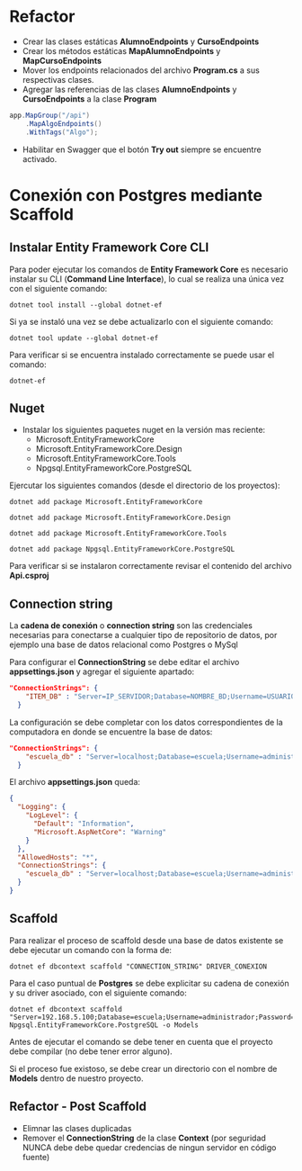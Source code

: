 # Refactor

- Crear las clases estáticas **AlumnoEndpoints** y **CursoEndpoints**
- Crear los métodos estáticas **MapAlumnoEndpoints** y **MapCursoEndpoints**
- Mover los endpoints relacionados del archivo **Program.cs** a sus respectivas clases.
- Agregar las referencias de las clases **AlumnoEndpoints** y **CursoEndpoints** a la clase **Program**

```csharp
app.MapGroup("/api")
    .MapAlgoEndpoints()
    .WithTags("Algo");
```

- Habilitar en Swagger que el botón **Try out** siempre se encuentre activado.

# Conexión con Postgres mediante Scaffold

## Instalar Entity Framework Core CLI
Para poder ejecutar los comandos de **Entity Framework Core** es necesario instalar su CLI (**Command Line Interface**), lo cual se realiza una única vez con el siguiente comando:
```
dotnet tool install --global dotnet-ef
```

Si ya se instaló una vez se debe actualizarlo con el siguiente comando:
```
dotnet tool update --global dotnet-ef
```

Para verificar si se encuentra instalado correctamente se puede usar el comando:
```
dotnet-ef
```

## Nuget

- Instalar los siguientes paquetes nuget en la versión mas reciente:
    - Microsoft.EntityFrameworkCore
    - Microsoft.EntityFrameworkCore.Design
    - Microsoft.EntityFrameworkCore.Tools
    - Npgsql.EntityFrameworkCore.PostgreSQL

Ejercutar los siguientes comandos (desde el directorio de los proyectos):
```
dotnet add package Microsoft.EntityFrameworkCore
```

```
dotnet add package Microsoft.EntityFrameworkCore.Design
```

```
dotnet add package Microsoft.EntityFrameworkCore.Tools
```

```
dotnet add package Npgsql.EntityFrameworkCore.PostgreSQL
```

Para verificar si se instalaron correctamente revisar el contenido del archivo **Api.csproj**

## Connection string

La **cadena de conexión** o **connection string** son las credenciales necesarias para conectarse a cualquier tipo de repositorio de datos, por ejemplo una base de datos relacional como Postgres o MySql

Para configurar el **ConnectionString** se debe editar el archivo **appsettings.json** y agregar el siguiente apartado:

```json
"ConnectionStrings": {
    "ITEM_DB" : "Server=IP_SERVIDOR;Database=NOMBRE_BD;Username=USUARIO;Password=CONTRASEÑA"
  }
```

La configuración se debe completar con los datos correspondientes de la computadora en donde se encuentre la base de datos:

```json
"ConnectionStrings": {
    "escuela_db" : "Server=localhost;Database=escuela;Username=administradorroot;Password=tecnica12"
  }
```

El archivo **appsettings.json** queda:

```json
{
  "Logging": {
    "LogLevel": {
      "Default": "Information",
      "Microsoft.AspNetCore": "Warning"
    }
  },
  "AllowedHosts": "*",
  "ConnectionStrings": {
    "escuela_db" : "Server=localhost;Database=escuela;Username=administrador;Password=tecnica12"
  }
}
```

## Scaffold

Para realizar el proceso de scaffold desde una base de datos existente se debe ejecutar un comando con la forma de:

```
dotnet ef dbcontext scaffold "CONNECTION_STRING" DRIVER_CONEXION
```

Para el caso puntual de **Postgres** se debe explicitar su cadena de conexión y su driver asociado, con el siguiente comando:
```
dotnet ef dbcontext scaffold "Server=192.168.5.100;Database=escuela;Username=administrador;Password=tecnica12" Npgsql.EntityFrameworkCore.PostgreSQL -o Models
```

Antes de ejecutar el comando se debe tener en cuenta que el proyecto debe compilar (no debe tener error alguno).

Si el proceso fue existoso, se debe crear un directorio con el nombre de **Models** dentro de nuestro proyecto.

## Refactor - Post Scaffold

- Elimnar las clases duplicadas
- Remover el **ConnectionString** de la clase **Context** (por seguridad NUNCA debe debe quedar credencias de ningun servidor en código fuente)
